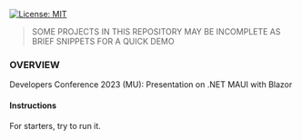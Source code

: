 [![License: MIT](https://img.shields.io/badge/License-MIT-blue.svg)](https://opensource.org/licenses/MIT)
> SOME PROJECTS IN THIS REPOSITORY MAY BE INCOMPLETE AS BRIEF SNIPPETS FOR A QUICK DEMO

### OVERVIEW
Developers Conference 2023 (MU): Presentation on .NET MAUI with Blazor

#### Instructions
For starters, try to run it.
